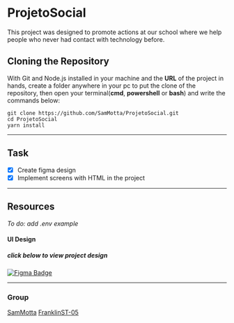 # ProjetoSocial
This project was designed to promote actions at our school where we help people who never had contact with technology before.

## Cloning the Repository ##
With Git and Node.js installed in your machine and the **URL** of the project in hands, create a folder anywhere in your pc to put the clone of the repository, then open your terminal(**cmd**, **powershell** or **bash**) and write the commands below:
```
git clone https://github.com/SamMotta/ProjetoSocial.git
cd ProjetoSocial
yarn install
```

---

## Task ##
- [x] Create figma design
- [x] Implement screens with HTML in the project

---


## Resources ##
*To do: add .env example*


####  UI Design ####
##### click below to view project design #####
[![Figma Badge](https://img.shields.io/badge/Figma_Design-c14438?style=for-the-badge&logo=figma&logoColor=white)](https://www.figma.com/file/tnTYs6npITbx1uXfOD8aK0/Projeto-Social?node-id=3%3A2)

---
### Group
   [SamMotta](https://github.com/SamMotta)
   [FranklinST-05](https://github.com/franklinST-05)